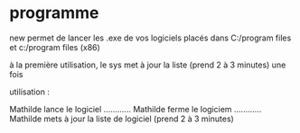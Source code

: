 # programme
new
permet de lancer les .exe de vos logiciels placés dans
C:/program files 
et 
c:/program files (x86)

à la première utilisation, le sys met à jour la liste (prend 2 à 3 minutes) une fois

utilisation :
 
 Mathilde lance le logiciel ............
 Mathilde ferme le logiciem ............
 Mathilde mets à jour la liste de logiciel (prend 2 à 3 minutes)
